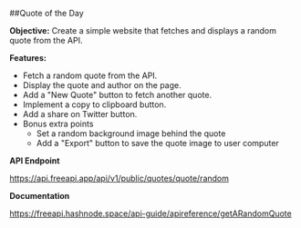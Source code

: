 ##Quote of the Day

**Objective:** Create a simple website that fetches and displays a random quote from the API.

**Features:**

- Fetch a random quote from the API.
- Display the quote and author on the page.
- Add a "New Quote" button to fetch another quote.
- Implement a copy to clipboard button.
- Add a share on Twitter button.
- Bonus extra points
  - Set a random background image behind the quote
  - Add a "Export" button to save the quote image to user computer

**API Endpoint**

https://api.freeapi.app/api/v1/public/quotes/quote/random

**Documentation**

https://freeapi.hashnode.space/api-guide/apireference/getARandomQuote

